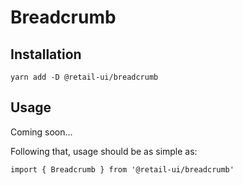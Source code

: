 # Breadcrumb

## Installation

`yarn add -D @retail-ui/breadcrumb`

## Usage

Coming soon...

Following that, usage should be as simple as:

```tsx
import { Breadcrumb } from '@retail-ui/breadcrumb'
```
